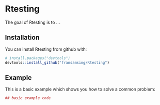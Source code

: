 # Rtesting

The goal of Rtesting is to ...

## Installation

You can install Rtesting from github with:


``` r
# install.packages("devtools")
devtools::install_github("fransamsing/Rtesting")
```

## Example

This is a basic example which shows you how to solve a common problem:

``` r
## basic example code
```
